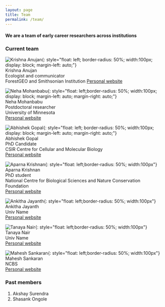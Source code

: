 ```yaml
---
layout: page
title: Team
permalink: /team/
---
```


#### We are a team of early career researchers across institutions

### Current team

![Krishna Anujan](assets/krishna_anujan.jpeg){: style="float: left; border-radius: 50%; width:100px; display: block; margin-left: auto;"}  
Krishna Anujan\
Ecologist and communicator\
ForestGEO and Smithsonian Institution
[Personal website](https://krishnaanujan.weebly.com)<br/>  

![Neha Mohanbabu](assets/nmb.jpg){: style="float: left;border-radius: 50%; width:100px; display: block; margin-left: auto; margin-right: auto;"}    
Neha Mohanbabu\
Postdoctoral researcher\
University of Minnesota\
[Personal website](https://neha-mohanbabu.weebly.com/)<br/>  

![Abhishek Gopal](assets/abhishek_gopal.jpg){: style="float: left; border-radius: 50%; width:100px; display: block; margin-left: auto; margin-right: auto;"}  
Abhishek Gopal\
PhD Candidate\
CSIR Centre for Cellular and Molecular Biology\
[Personal website](https://sites.google.com/view/jahnavijoshi/team/phd-students?authuser=0#h.f6hb7mex66e5)<br/>   

![Aparna Krishnan](assets/aparna_krishnan.jpg){: style="float: left;border-radius: 50%; width:100px"}  
Aparna Krishnan\
PhD student\
National Centre for Biological Sciences and Nature Conservation Foundation\
[Personal website]()<br/>  

![Ankitha Jayanth](assets/ankitha_jayanth.jpg){: style="float: left;border-radius: 50%; width:100px"}  
Ankitha Jayanth\
Univ Name\
[Personal website]()<br/>

![Tanaya Nair](assets/tanaya_nair.jpg){: style="float: left;border-radius: 50%; width:100px"}  
Tanaya Nair\
Univ Name\
[Personal website]()<br/>

![Mahesh Sankaran](assets/mahesh_sankaran.jpg){: style="float: left;border-radius: 50%; width:100px"}
Mahesh Sankaran\
NCBS\
[Personal website](https://www.ncbs.res.in/faculty/mahesh)<br/>


### Past members

1. Akshay Surendra
2. Shasank Ongole

